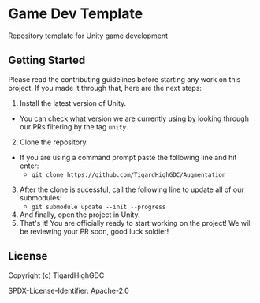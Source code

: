# Game Dev Template

Repository template for Unity game development

## Getting Started

Please read the contributing guidelines before starting any work on this project. If you made it through that, here are the next steps:

1. Install the latest version of Unity. 
  - You can check what version we are currently using by looking through our PRs filtering by the tag `unity`.
2. Clone the repository.
  - If you are using a command prompt paste the following line and hit enter:
    - `git clone https://github.com/TigardHighGDC/Augmentation`
3. After the clone is sucessful, call the following line to update all of our submodules:
    - `git submodule update --init --progress`
4. And finally, open the project in Unity.
5. That's it! You are officially ready to start working on the project! We will be reviewing your PR soon, good luck soldier!

## License

Copyright (c) TigardHighGDC

SPDX-License-Identifier: Apache-2.0
